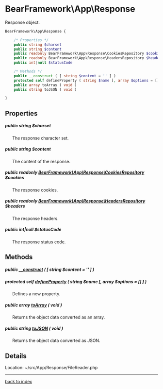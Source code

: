 # BearFramework\App\Response

Response object.

```php
BearFramework\App\Response {

	/* Properties */
	public string $charset
	public string $content
	public readonly BearFramework\App\Response\CookiesRepository $cookies
	public readonly BearFramework\App\Response\HeadersRepository $headers
	public int|null $statusCode

	/* Methods */
	public __construct ( [ string $content = '' ] )
	protected self defineProperty ( string $name [, array $options = [] ] )
	public array toArray ( void )
	public string toJSON ( void )

}
```

## Properties

##### public string $charset

&nbsp;&nbsp;&nbsp;&nbsp;&nbsp;&nbsp;The response character set.

##### public string $content

&nbsp;&nbsp;&nbsp;&nbsp;&nbsp;&nbsp;The content of the response.

##### public readonly [BearFramework\App\Response\CookiesRepository](bearframework.app.response.cookiesrepository.class.md) $cookies

&nbsp;&nbsp;&nbsp;&nbsp;&nbsp;&nbsp;The response cookies.

##### public readonly [BearFramework\App\Response\HeadersRepository](bearframework.app.response.headersrepository.class.md) $headers

&nbsp;&nbsp;&nbsp;&nbsp;&nbsp;&nbsp;The response headers.

##### public int|null $statusCode

&nbsp;&nbsp;&nbsp;&nbsp;&nbsp;&nbsp;The response status code.

## Methods

##### public [__construct](bearframework.app.response.__construct.method.md) ( [ string $content = '' ] )

##### protected self [defineProperty](bearframework.app.response.defineproperty.method.md) ( string $name [, array $options = [] ] )

&nbsp;&nbsp;&nbsp;&nbsp;&nbsp;&nbsp;Defines a new property.

##### public array [toArray](bearframework.app.response.toarray.method.md) ( void )

&nbsp;&nbsp;&nbsp;&nbsp;&nbsp;&nbsp;Returns the object data converted as an array.

##### public string [toJSON](bearframework.app.response.tojson.method.md) ( void )

&nbsp;&nbsp;&nbsp;&nbsp;&nbsp;&nbsp;Returns the object data converted as JSON.

## Details

Location: ~/src/App/Response/FileReader.php

---

[back to index](index.md)

